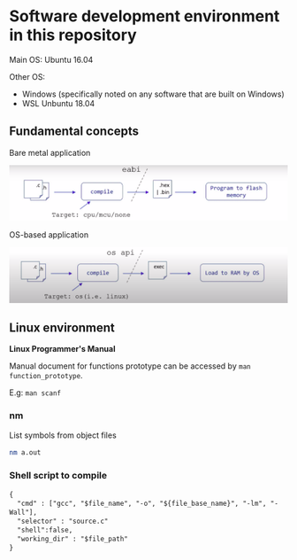 # Software development environment in this repository

Main OS: Ubuntu 16.04

Other OS:
* Windows (specifically noted on any software that are built on Windows)
* WSL Unbuntu 18.04

## Fundamental concepts

Bare metal application

![](../Environment/Images/bare_mental_application.PNG)

OS-based application

![](../Environment/Images/os_based_application.PNG)

## Linux environment

**Linux Programmer's Manual**

Manual document for functions prototype can be accessed by ``man function_prototype``.

E.g: ``man scanf``

### nm

List symbols from object files

```sh
nm a.out
```

### Shell script to compile

```shell
{
  "cmd" : ["gcc", "$file_name", "-o", "${file_base_name}", "-lm", "-Wall"],
  "selector" : "source.c"
  "shell":false,
  "working_dir" : "$file_path"
}
```
